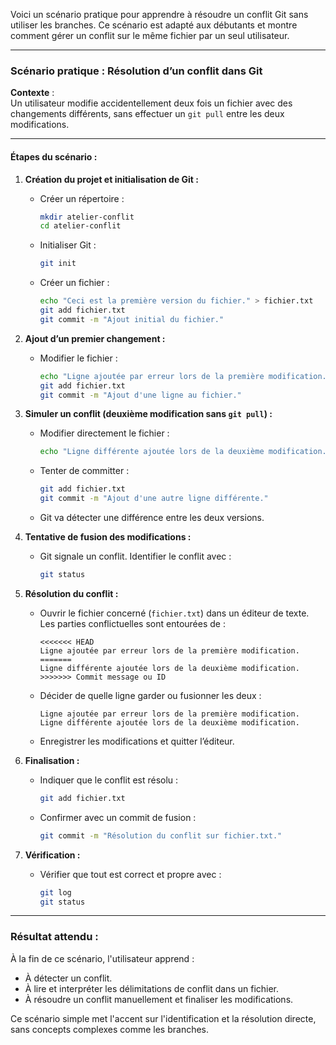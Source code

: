 Voici un scénario pratique pour apprendre à résoudre un conflit Git sans utiliser les branches. Ce scénario est adapté aux débutants et montre comment gérer un conflit sur le même fichier par un seul utilisateur.

---

### **Scénario pratique : Résolution d’un conflit dans Git**
**Contexte** :  
Un utilisateur modifie accidentellement deux fois un fichier avec des changements différents, sans effectuer un `git pull` entre les deux modifications.

---

#### **Étapes du scénario :**

1. **Création du projet et initialisation de Git :**  
   - Créer un répertoire :  
     ```bash
     mkdir atelier-conflit
     cd atelier-conflit
     ```
   - Initialiser Git :  
     ```bash
     git init
     ```
   - Créer un fichier :  
     ```bash
     echo "Ceci est la première version du fichier." > fichier.txt
     git add fichier.txt
     git commit -m "Ajout initial du fichier."
     ```

2. **Ajout d’un premier changement :**  
   - Modifier le fichier :  
     ```bash
     echo "Ligne ajoutée par erreur lors de la première modification." >> fichier.txt
     git add fichier.txt
     git commit -m "Ajout d'une ligne au fichier."
     ```

3. **Simuler un conflit (deuxième modification sans `git pull`) :**  
   - Modifier directement le fichier :  
     ```bash
     echo "Ligne différente ajoutée lors de la deuxième modification." >> fichier.txt
     ```
   - Tenter de committer :  
     ```bash
     git add fichier.txt
     git commit -m "Ajout d'une autre ligne différente."
     ```
   - Git va détecter une différence entre les deux versions.

4. **Tentative de fusion des modifications :**  
   - Git signale un conflit. Identifier le conflit avec :  
     ```bash
     git status
     ```

5. **Résolution du conflit :**  
   - Ouvrir le fichier concerné (`fichier.txt`) dans un éditeur de texte. Les parties conflictuelles sont entourées de :  
     ```
     <<<<<<< HEAD
     Ligne ajoutée par erreur lors de la première modification.
     =======
     Ligne différente ajoutée lors de la deuxième modification.
     >>>>>>> Commit message ou ID
     ```
   - Décider de quelle ligne garder ou fusionner les deux :
     ```
     Ligne ajoutée par erreur lors de la première modification.
     Ligne différente ajoutée lors de la deuxième modification.
     ```
   - Enregistrer les modifications et quitter l’éditeur.

6. **Finalisation :**  
   - Indiquer que le conflit est résolu :  
     ```bash
     git add fichier.txt
     ```
   - Confirmer avec un commit de fusion :  
     ```bash
     git commit -m "Résolution du conflit sur fichier.txt."
     ```

7. **Vérification :**  
   - Vérifier que tout est correct et propre avec :  
     ```bash
     git log
     git status
     ```

---

### **Résultat attendu :**
À la fin de ce scénario, l'utilisateur apprend :  
- À détecter un conflit.  
- À lire et interpréter les délimitations de conflit dans un fichier.  
- À résoudre un conflit manuellement et finaliser les modifications.  

Ce scénario simple met l'accent sur l'identification et la résolution directe, sans concepts complexes comme les branches.